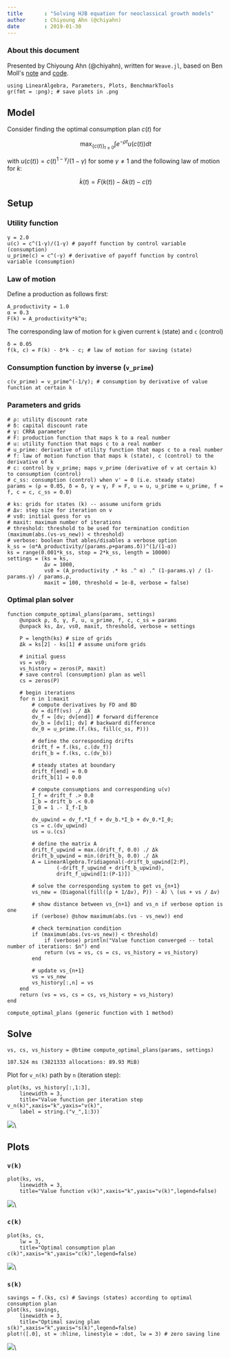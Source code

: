```yaml
---
title       : "Solving HJB equation for neoclassical growth models"
author      : Chiyoung Ahn (@chiyahn)
date        : 2019-01-30
---
```


### About this document
Presented by Chiyoung Ahn (@chiyahn), written for `Weave.jl`, based on Ben Moll's [note](http://www.princeton.edu/~moll/HACTproject/HACT_Additional_Codes.pdf) and [code](http://www.princeton.edu/~moll/HACTproject/HJB_NGM_implicit.m).


~~~~{.julia}
using LinearAlgebra, Parameters, Plots, BenchmarkTools
gr(fmt = :png); # save plots in .png
~~~~~~~~~~~~~





## Model
Consider finding the optimal consumption plan $c(t)$ for

$$\max_{\{c(t)\}_{t \geq 0} } \int e^{-\rho t } u(c(t)) dt$$

with $u(c(t)) = c(t)^{1-\gamma} / (1-\gamma)$ for some $\gamma \neq 1$ and the following law of motion for $k$:

$$\dot k(t) = F(k(t)) - \delta k(t) - c(t)$$

## Setup
### Utility function
~~~~{.julia}
γ = 2.0
u(c) = c^(1-γ)/(1-γ) # payoff function by control variable (consumption)
u_prime(c) = c^(-γ) # derivative of payoff function by control variable (consumption)
~~~~~~~~~~~~~





### Law of motion
Define a production as follows first:
~~~~{.julia}
A_productivity = 1.0
α = 0.3 
F(k) = A_productivity*k^α;
~~~~~~~~~~~~~




The corresponding law of motion for `k` given current `k` (state) and `c` (control)
~~~~{.julia}
δ = 0.05
f(k, c) = F(k) - δ*k - c; # law of motion for saving (state)
~~~~~~~~~~~~~






### Consumption function by inverse (`v_prime`)
~~~~{.julia}
c(v_prime) = v_prime^(-1/γ); # consumption by derivative of value function at certain k
~~~~~~~~~~~~~





### Parameters and grids
~~~~{.julia}
# ρ: utility discount rate
# δ: capital discount rate
# γ: CRRA parameter
# F: production function that maps k to a real number
# u: utility function that maps c to a real number
# u_prime: derivative of utility function that maps c to a real number
# f: law of motion function that maps k (state), c (control) to the derivative of k
# c: control by v_prime; maps v_prime (derivative of v at certain k) to consumption (control)
# c_ss: consumption (control) when v' = 0 (i.e. steady state)
params = (ρ = 0.05, δ = δ, γ = γ, F = F, u = u, u_prime = u_prime, f = f, c = c, c_ss = 0.0)
~~~~~~~~~~~~~



~~~~{.julia}
# ks: grids for states (k) -- assume uniform grids
# Δv: step size for iteration on v
# vs0: initial guess for vs
# maxit: maximum number of iterations
# threshold: threshold to be used for termination condition (maximum(abs.(vs-vs_new)) < threshold)
# verbose: boolean that ables/disables a verbose option
k_ss = (α*A_productivity/(params.ρ+params.δ))^(1/(1-α))
ks = range(0.001*k_ss, stop = 2*k_ss, length = 10000)
settings = (ks = ks,
            Δv = 1000, 
            vs0 = (A_productivity .* ks .^ α) .^ (1-params.γ) / (1-params.γ) / params.ρ,
            maxit = 100, threshold = 1e-8, verbose = false)
~~~~~~~~~~~~~





### Optimal plan solver
~~~~{.julia}
function compute_optimal_plans(params, settings)
    @unpack ρ, δ, γ, F, u, u_prime, f, c, c_ss = params
    @unpack ks, Δv, vs0, maxit, threshold, verbose = settings

    P = length(ks) # size of grids
    Δk = ks[2] - ks[1] # assume uniform grids

    # initial guess
    vs = vs0; 
    vs_history = zeros(P, maxit)
    # save control (consumption) plan as well
    cs = zeros(P) 

    # begin iterations
    for n in 1:maxit
        # compute derivatives by FD and BD
        dv = diff(vs) ./ Δk
        dv_f = [dv; dv[end]] # forward difference
        dv_b = [dv[1]; dv] # backward difference
        dv_0 = u_prime.(f.(ks, fill(c_ss, P)))

        # define the corresponding drifts
        drift_f = f.(ks, c.(dv_f)) 
        drift_b = f.(ks, c.(dv_b))

        # steady states at boundary
        drift_f[end] = 0.0
        drift_b[1] = 0.0

        # compute consumptions and corresponding u(v)
        I_f = drift_f .> 0.0
        I_b = drift_b .< 0.0
        I_0 = 1 .- I_f-I_b

        dv_upwind = dv_f.*I_f + dv_b.*I_b + dv_0.*I_0;
        cs = c.(dv_upwind)
        us = u.(cs)

        # define the matrix A
        drift_f_upwind = max.(drift_f, 0.0) ./ Δk
        drift_b_upwind = min.(drift_b, 0.0) ./ Δk
        A = LinearAlgebra.Tridiagonal(-drift_b_upwind[2:P], 
                (-drift_f_upwind + drift_b_upwind), 
                drift_f_upwind[1:(P-1)]) 

        # solve the corresponding system to get vs_{n+1}
        vs_new = (Diagonal(fill((ρ + 1/Δv), P)) - A) \ (us + vs / Δv)

        # show distance between vs_{n+1} and vs_n if verbose option is one
        if (verbose) @show maximum(abs.(vs - vs_new)) end
        
        # check termination condition 
        if (maximum(abs.(vs-vs_new)) < threshold)
            if (verbose) println("Value function converged -- total number of iterations: $n") end
            return (vs = vs, cs = cs, vs_history = vs_history) 
        end
        
        # update vs_{n+1}
        vs = vs_new
        vs_history[:,n] = vs
    end
    return (vs = vs, cs = cs, vs_history = vs_history) 
end
~~~~~~~~~~~~~


~~~~
compute_optimal_plans (generic function with 1 method)
~~~~





## Solve
~~~~{.julia}
vs, cs, vs_history = @btime compute_optimal_plans(params, settings)
~~~~~~~~~~~~~


~~~~
107.524 ms (3821333 allocations: 89.93 MiB)
~~~~





Plot for `v_n(k)` path by `n` (iteration step):

~~~~{.julia}
plot(ks, vs_history[:,1:3],
    linewidth = 3,
    title="Value function per iteration step v_n(k)",xaxis="k",yaxis="v(k)",
    label = string.("v_",1:3))
~~~~~~~~~~~~~


![](figures/growth-hjb-implicit_10_1.png)\ 




## Plots
### `v(k)`
~~~~{.julia}
plot(ks, vs,
    linewidth = 3,
    title="Value function v(k)",xaxis="k",yaxis="v(k)",legend=false)
~~~~~~~~~~~~~


![](figures/growth-hjb-implicit_11_1.png)\ 




### `c(k)`
~~~~{.julia}
plot(ks, cs,
    lw = 3,
    title="Optimal consumption plan c(k)",xaxis="k",yaxis="c(k)",legend=false)
~~~~~~~~~~~~~


![](figures/growth-hjb-implicit_12_1.png)\ 




### `s(k)`
~~~~{.julia}
savings = f.(ks, cs) # Savings (states) according to optimal consumption plan
plot(ks, savings,
    linewidth = 3,
    title="Optimal saving plan s(k)",xaxis="k",yaxis="s(k)",legend=false)
plot!([.0], st = :hline, linestyle = :dot, lw = 3) # zero saving line
~~~~~~~~~~~~~


![](figures/growth-hjb-implicit_13_1.png)\ 

